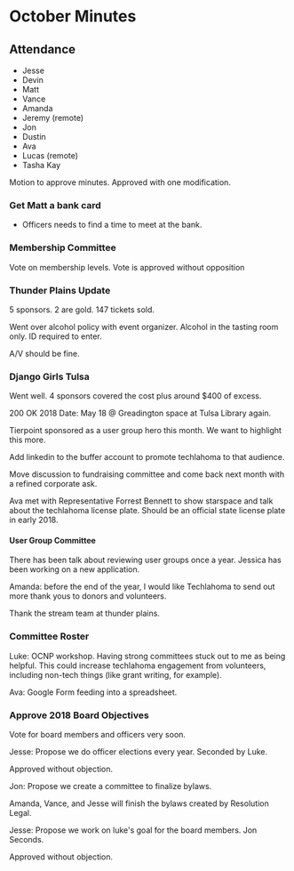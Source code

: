 # October Minutes

## Attendance
* Jesse
* Devin
* Matt
* Vance
* Amanda
* Jeremy (remote)
* Jon
* Dustin
* Ava
* Lucas (remote)
* Tasha Kay

Motion to approve minutes. Approved with one modification.

### Get Matt a bank card

* Officers needs to find a time to meet at the bank.

### Membership Committee

Vote on membership levels. Vote is approved without opposition

### Thunder Plains Update

5 sponsors. 2 are gold. 147 tickets sold.

Went over alcohol policy with event organizer. Alcohol in the tasting room only. ID required to enter.

A/V should be fine.

### Django Girls Tulsa

Went well. 4 sponsors covered the cost plus around $400 of excess.

200 OK 2018 Date: May 18 @ Greadington space at Tulsa Library again.

Tierpoint sponsored as a user group hero this month. We want to highlight this more.

Add linkedin to the buffer account to promote techlahoma to that audience.

Move discussion to fundraising committee and come back next month with a refined corporate ask.

Ava met with Representative Forrest Bennett to show starspace and talk about the techlahoma license plate. Should be an official state license plate in early 2018.

#### User Group Committee

There has been talk about reviewing user groups once a year. Jessica has been working on a new application.

Amanda: before the end of the year, I would like Techlahoma to send out more thank yous to donors and volunteers.

Thank the stream team at thunder plains.

### Committee Roster

Luke: OCNP workshop. Having strong committees stuck out to me as being helpful. This could increase techlahoma engagement from volunteers, including non-tech things (like grant writing, for example).

Ava: Google Form feeding into a spreadsheet.

### Approve 2018 Board Objectives

Vote for board members and officers very soon.

Jesse: Propose we do officer elections every year. Seconded by Luke.

Approved without objection.

Jon: Propose we create a committee to finalize bylaws.

Amanda, Vance, and Jesse will finish the bylaws created by Resolution Legal.

Jesse: Propose we work on luke's goal for the board members. Jon Seconds.

Approved without objection.
